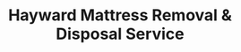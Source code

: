 ---
layout: location.njk
title: Hayward Mattress Removal & Disposal Service
description: Professional mattress removal in Hayward, California. Next-day pickup  Licensed, insured, and eco-friendly. Serving 20+ neighborhoods from Downtown to Castro Valley border areas in the East Bay.
permalink: /mattress-removal/california/san-francisco/hayward/
city: Hayward
state: California
stateSlug: california
parentMetro: San Francisco
tier: 3
coordinates:
  lat: 37.6688
  lng: -122.0808
pricing:
  startingPrice: 125
  single: 125
  queen: 155
  king: 180
  boxSpring: 30
pageContent:
  heroDescription: "Reliable mattress removal service in Hayward, California. Professional pickup  We handle everything from downtown apartments to hillside homes. Serving 20+ neighborhoods throughout the East Bay with complete regulatory compliance."
  aboutService: "Hayward's dependable mattress removal and recycling service, serving this diverse East Bay community with expertise tailored to the city's varied residential landscape. From the bustling downtown corridor near BART to the quiet hillside neighborhoods approaching Castro Valley, we provide professional mattress pickup throughout 20+ neighborhoods in Hayward, ensuring 80% of materials are recycled responsibly while maintaining full compliance with Alameda County regulations. Our Hayward team knows the challenges of serving this expansive city - from student housing near Cal State East Bay to established family neighborhoods in the hills. We work with Waste Management of Alameda County and local recycling facilities to ensure your old mattress is disposed of responsibly and in compliance with California's Mattress Stewardship Program requirements, supporting the community's environmental goals."
  serviceAreasIntro: "We provide comprehensive mattress pickup services throughout greater Hayward, covering all major neighborhoods from the flatlands to the hills:"
  regulationsCompliance: "Our service ensures full compliance with Alameda County waste management regulations and California's Mattress Stewardship Program, providing you with proper disposal documentation and handling all required preparation steps."
  environmentalImpact: "Hayward's location between the bay and hills makes proper mattress disposal especially important for protecting local water quality and wildlife habitats. Each mattress we process prevents materials from reaching sensitive wetlands along the San Francisco Bay shoreline or contaminating groundwater that flows toward local creeks. Our recycling process recovers approximately 85% of each mattress - steel coils become new construction materials, foam padding transforms into carpet backing, and fabric becomes industrial cleaning supplies. This keeps roughly 40 pounds of waste per mattress out of landfills while supporting Hayward's commitment to environmental stewardship in the East Bay."
  howItWorksScheduling: "Next-day slots available throughout Hayward's diverse neighborhoods. We'll confirm via text message and work around your schedule whether you're near the university or in residential hill areas."
  howItWorksService: "Our licensed and insured team removes your mattress from anywhere on your property, handles all county-required preparation, and navigates Hayward's varied terrain including apartment complex access and hillside home challenges."
  howItWorksDisposal: "Your mattress is processed through Alameda County certified recycling facilities or other state-approved processors for responsible material recovery under California's Mattress Stewardship Program."
  sidebarStats:
    mattressesRemoved: "2,156"
neighborhoods: [
  {
    "name": "Downtown Hayward",
    "zipCodes": ["94541"]
  },
  {
    "name": "South Hayward", 
    "zipCodes": ["94544"]
  },
  {
    "name": "West Hayward",
    "zipCodes": ["94545"]
  },
  {
    "name": "Hayward Hills",
    "zipCodes": ["94542"]
  },
  {
    "name": "Fairview",
    "zipCodes": ["94541"]
  },
  {
    "name": "Cherryland",
    "zipCodes": ["94541"]
  },
  {
    "name": "Castro Valley Border",
    "zipCodes": ["94546"]
  },
  {
    "name": "Industrial Hayward",
    "zipCodes": ["94544"]
  },
  {
    "name": "Harder Road Area",
    "zipCodes": ["94544"]
  },
  {
    "name": "Tennyson",
    "zipCodes": ["94544"]
  },
  {
    "name": "Hillcrest",
    "zipCodes": ["94542"]
  },
  {
    "name": "Stonegate",
    "zipCodes": ["94542"]
  },
  {
    "name": "Hayward Oaks",
    "zipCodes": ["94545"]
  },
  {
    "name": "Eden Gardens",
    "zipCodes": ["94545"]
  },
  {
    "name": "Palma Ceia",
    "zipCodes": ["94541"]
  },
  {
    "name": "Ruus Park",
    "zipCodes": ["94541"]
  },
  {
    "name": "Eden Shores",
    "zipCodes": ["94544"]
  },
  {
    "name": "Southgate",
    "zipCodes": ["94544"]
  },
  {
    "name": "Mt. Eden",
    "zipCodes": ["94541"]
  },
  {
    "name": "Hayward Highland",
    "zipCodes": ["94542"]
  }
]
zipCodes: [
  "94541", "94542", "94544", "94545", "94546"
]
recyclingPartners: [
  "Waste Management of Alameda County",
  "Alameda County Waste Management Authority",
  "ByeBye Mattress Drop-off Locations"
]
localRegulations: "Hayward operates under Alameda County's bulky waste ordinance, requiring residents to schedule mattress pickup through Waste Management or use certified haulers like our service. The city's twice-monthly collection schedule often creates delays, especially during university move-out periods when student housing generates high volumes of bulky items. Mattresses left curbside without proper scheduling face fines, and improper disposal near creeks or open spaces violates both city and county environmental protection codes. Our service navigates these requirements automatically, ensuring your pickup meets all local ordinances."
nearbyCities: [
  {
    "name": "Fremont",
    "slug": "fremont",
    "distance": 12,
    "isSuburb": true
  },
  {
    "name": "Union City",
    "slug": "union-city",
    "distance": 8,
    "isSuburb": true
  },
  {
    "name": "Castro Valley",
    "slug": "castro-valley",
    "distance": 6,
    "isSuburb": true
  },
  {
    "name": "San Lorenzo",
    "slug": "san-lorenzo",
    "distance": 4,
    "isSuburb": true
  },
  {
    "name": "San Leandro",
    "slug": "san-leandro",
    "distance": 10,
    "isSuburb": true
  }
]
reviews:
  count: 143
  featured: [
    {
      "text": "Needed to clear out my apartment near Cal State East Bay before graduation. These guys made it super easy - booked online, they showed up exactly when promised, and handled getting the mattress down from our third-floor walk-up. Great price and saved me a lot of hassle during finals week.",
      "author": "Alex K.",
      "neighborhood": "Fairview"
    },
    {
      "text": "We live up in the hills and were worried about access for pickup. The team called ahead to confirm our address and arrived with no issues. Very professional service and they were careful navigating our steep driveway. Would definitely use again.",
      "author": "Maria S.",
      "neighborhood": "Hayward Hills"
    },
    {
      "text": "Downtown apartment with limited parking - I was stressed about how they'd manage the pickup. The crew was efficient and worked around the street parking situation perfectly. In and out in 15 minutes with our old mattress set. Exactly what we needed.",
      "author": "Tommy L.",
      "neighborhood": "Downtown Hayward"
    }
  ]
faqs: [
  {
    "question": "How quickly can you pick up a mattress in Hayward?",
    "answer": "We offer next-day pickup throughout Hayward's neighborhoods, including weekends. Most areas from Downtown to the hills can be serviced within 24 hours of booking, depending on your preferred time slot."
  },
  {
    "question": "Do you service the Cal State East Bay area and student housing?",
    "answer": "Yes, we regularly service the university area and surrounding student housing complexes. Our scheduling is flexible to accommodate academic calendars, move-out periods, and student schedules throughout the semester."
  },
  {
    "question": "Can you handle pickup from hillside homes in Hayward?",
    "answer": "Absolutely. We service all of Hayward including the hillside neighborhoods approaching Castro Valley. Our team is experienced with steep driveways and challenging access situations common in the hill areas."
  },
  {
    "question": "What are Hayward's regulations for mattress disposal?",
    "answer": "Hayward requires bulky items like mattresses to be scheduled for pickup through Waste Management with advance notice. As part of California's Mattress Stewardship Program, all mattresses must be properly recycled. We handle all compliance requirements and documentation for you."
  },
  {
    "question": "Do you work with apartment complexes throughout Hayward?",
    "answer": "Yes, we service apartment and condo complexes throughout Hayward, from downtown units near BART to family complexes in residential areas. Our team can coordinate with property management and work around building access requirements."
  },
  {
    "question": "Is there an extra charge for stairs or difficult access in Hayward?",
    "answer": "Our standard pricing covers removal from anywhere on your property, including upper floors and challenging access situations. Whether you're in a downtown walk-up or a hillside home, there are no additional fees for stairs or difficult access."
  },
  {
    "question": "What happens to my mattress after pickup in Hayward?",
    "answer": "Your mattress is processed through Alameda County certified recycling facilities or other California Mattress Stewardship Program approved processors. Approximately 80% of materials are recycled, including steel springs, foam, fabric, and wood components."
  },
  {
    "question": "Do you provide service to the industrial areas of Hayward?",
    "answer": "Yes, we service all areas of Hayward including the industrial districts and commercial zones. We can coordinate with business schedules and provide commercial mattress removal services for hotels, student housing facilities, and other businesses."
  }
]
---